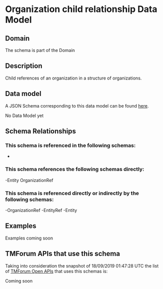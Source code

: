 # Organization child relationship Data Model

## Domain

The  schema is part of the  Domain

## Description

Child references of an organization in a structure of organizations.

## Data model

A JSON Schema corresponding to this data model can be found
[here](https://github.com/tmforum-rand/schemas/blob/master/EngagedParty/OrganizationChildRelationship.schema.json).

No Data Model yet

## Schema Relationships

### This schema is referenced in the following schemas:

-

### This schema references the following schemas directly:

-Entity
OrganizationRef

### This schema is referenced directly or indirectly by the following schemas:

-OrganizationRef
-EntityRef
-Entity



## Examples

Examples coming soon

## TMForum APIs that use this schema

Taking into consideration the snapshot of 18/09/2019 01:47:28 UTC the list of [TMForum Open APIs](https://www.tmforum.org/open-apis/) that uses this schemas is:

Coming soon
